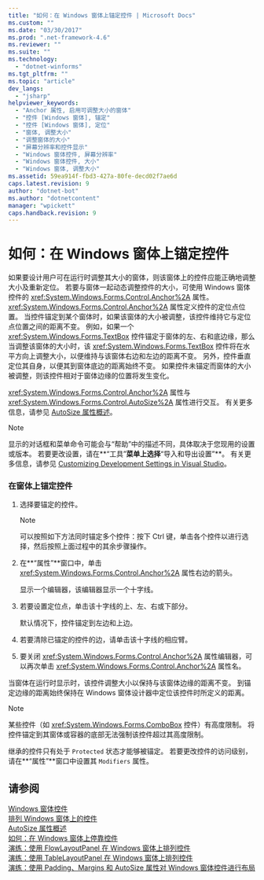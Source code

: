 ```yaml
---
title: "如何：在 Windows 窗体上锚定控件 | Microsoft Docs"
ms.custom: ""
ms.date: "03/30/2017"
ms.prod: ".net-framework-4.6"
ms.reviewer: ""
ms.suite: ""
ms.technology: 
  - "dotnet-winforms"
ms.tgt_pltfrm: ""
ms.topic: "article"
dev_langs: 
  - "jsharp"
helpviewer_keywords: 
  - "Anchor 属性, 启用可调整大小的窗体"
  - "控件 [Windows 窗体], 锚定"
  - "控件 [Windows 窗体], 定位"
  - "窗体, 调整大小"
  - "调整窗体的大小"
  - "屏幕分辨率和控件显示"
  - "Windows 窗体控件, 屏幕分辨率"
  - "Windows 窗体控件, 大小"
  - "Windows 窗体, 调整大小"
ms.assetid: 59ea914f-fbd3-427a-80fe-decd02f7ae6d
caps.latest.revision: 9
author: "dotnet-bot"
ms.author: "dotnetcontent"
manager: "wpickett"
caps.handback.revision: 9
---
```

# 如何：在 Windows 窗体上锚定控件
如果要设计用户可在运行时调整其大小的窗体，则该窗体上的控件应能正确地调整大小及重新定位。  若要与窗体一起动态调整控件的大小，可使用 Windows 窗体控件的 <xref:System.Windows.Forms.Control.Anchor%2A> 属性。  <xref:System.Windows.Forms.Control.Anchor%2A> 属性定义控件的定位点位置。  当控件锚定到某个窗体时，如果该窗体的大小被调整，该控件维持它与定位点位置之间的距离不变。  例如，如果一个 <xref:System.Windows.Forms.TextBox> 控件锚定于窗体的左、右和底边缘，那么当调整该窗体的大小时，该 <xref:System.Windows.Forms.TextBox> 控件将在水平方向上调整大小，以便维持与该窗体右边和左边的距离不变。  另外，控件垂直定位其自身，以便其到窗体底边的距离始终不变。  如果控件未锚定而窗体的大小被调整，则该控件相对于窗体边缘的位置将发生变化。  
  
 <xref:System.Windows.Forms.Control.Anchor%2A> 属性与 <xref:System.Windows.Forms.Control.AutoSize%2A> 属性进行交互。  有关更多信息，请参见 [AutoSize 属性概述](../../../../docs/framework/winforms/controls/autosize-property-overview.md)。  
  
> [!NOTE]
>  显示的对话框和菜单命令可能会与“帮助”中的描述不同，具体取决于您现用的设置或版本。  若要更改设置，请在**“工具”**菜单上选择**“导入和导出设置”**。  有关更多信息，请参见 [Customizing Development Settings in Visual Studio](http://msdn.microsoft.com/zh-cn/22c4debb-4e31-47a8-8f19-16f328d7dcd3)。  
  
### 在窗体上锚定控件  
  
1.  选择要锚定的控件。  
  
    > [!NOTE]
    >  可以按照如下方法同时锚定多个控件：按下 Ctrl 键，单击各个控件以进行选择，然后按照上面过程中的其余步骤操作。  
  
2.  在**“属性”**窗口中，单击 <xref:System.Windows.Forms.Control.Anchor%2A> 属性右边的箭头。  
  
     显示一个编辑器，该编辑器显示一个十字线。  
  
3.  若要设置定位点，单击该十字线的上、左、右或下部分。  
  
     默认情况下，控件锚定到左边和上边。  
  
4.  若要清除已锚定的控件的边，请单击该十字线的相应臂。  
  
5.  要关闭 <xref:System.Windows.Forms.Control.Anchor%2A> 属性编辑器，可以再次单击 <xref:System.Windows.Forms.Control.Anchor%2A> 属性名。  
  
 当窗体在运行时显示时，该控件调整大小以保持与该窗体边缘的距离不变。  到锚定边缘的距离始终保持在 Windows 窗体设计器中定位该控件时所定义的距离。  
  
> [!NOTE]
>  某些控件（如 <xref:System.Windows.Forms.ComboBox> 控件）有高度限制。  将控件锚定到其窗体或容器的底部无法强制该控件超过其高度限制。  
  
 继承的控件只有处于 `Protected` 状态才能够被锚定。  若要更改控件的访问级别，请在**“属性”**窗口中设置其 `Modifiers` 属性。  
  
## 请参阅  
 [Windows 窗体控件](../../../../docs/framework/winforms/controls/index.md)   
 [排列 Windows 窗体上的控件](../../../../docs/framework/winforms/controls/arranging-controls-on-windows-forms.md)   
 [AutoSize 属性概述](../../../../docs/framework/winforms/controls/autosize-property-overview.md)   
 [如何：在 Windows 窗体上停靠控件](../../../../docs/framework/winforms/controls/how-to-dock-controls-on-windows-forms.md)   
 [演练：使用 FlowLayoutPanel 在 Windows 窗体上排列控件](../../../../docs/framework/winforms/controls/walkthrough-arranging-controls-on-windows-forms-using-a-flowlayoutpanel.md)   
 [演练：使用 TableLayoutPanel 在 Windows 窗体上排列控件](../../../../docs/framework/winforms/controls/walkthrough-arranging-controls-on-windows-forms-using-a-tablelayoutpanel.md)   
 [演练：使用 Padding、Margins 和 AutoSize 属性对 Windows 窗体控件进行布局](../../../../docs/framework/winforms/controls/windows-forms-controls-padding-autosize.md)